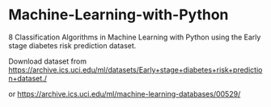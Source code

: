 # Machine-Learning-with-Python
8 Classification Algorithms in Machine Learning with Python using the Early stage diabetes risk prediction dataset.
 
 Download dataset from https://archive.ics.uci.edu/ml/datasets/Early+stage+diabetes+risk+prediction+dataset./
 
 or https://archive.ics.uci.edu/ml/machine-learning-databases/00529/
